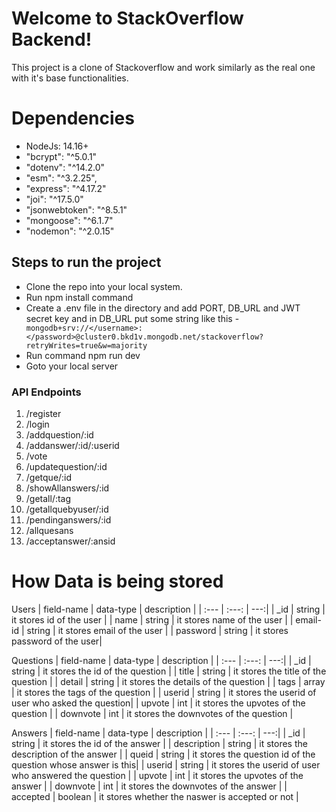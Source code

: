 # Welcome to StackOverflow Backend!

This project is a clone of Stackoverflow and work similarly as the real one with it's base functionalities. 


# Dependencies 


- NodeJs: 14.16+
- "bcrypt": "^5.0.1"
-  "dotenv": "^14.2.0"
-  "esm": "^3.2.25",
- "express": "^4.17.2"
-  "joi": "^17.5.0"
-  "jsonwebtoken": "^8.5.1"
-  "mongoose": "^6.1.7"
-  "nodemon": "^2.0.15"
 

## Steps to run the project

- Clone the repo into your local system.
- Run npm install command
- Create a .env file in the directory and add PORT, DB_URL and JWT secret key and in DB_URL put some string like this
-` mongodb+srv://</username>:</password>@cluster0.bkd1v.mongodb.net/stackoverflow?retryWrites=true&w=majority` 
- Run command  npm run dev
- Goto your local server

### API Endpoints

 1. /register
 2. /login
 3. /addquestion/:id
 4. /addanswer/:id/:userid
 5. /vote
 6. /updatequestion/:id
 7. /getque/:id
 8. /showAllanswers/:id
 9. /getall/:tag
 10. /getallquebyuser/:id
 11. /pendinganswers/:id
 12. /allquesans
 13. /acceptanswer/:ansid

 # How Data is being stored

Users
| field-name   | data-type    | description                   |
| :---         |     :---:    |                           ---:|
| _id          |  string      | it stores id of the user      |
| name         | string       | it stores name of the user    |
| email-id     | string       | it stores email of the user   |
| password     | string       | it stores password of the user|

Questions
| field-name   | data-type      | description                                        |
| :---         |     :---:      |                                                ---:|
| _id          | string         | it stores the id of the question                   |
| title        | string         | it stores the title of the question                |
| detail       | string         | it stores the details of the question              |
| tags         | array          | it stores the tags of the question                 |
| userid       | string         | it stores the userid of user who asked the question|
| upvote       | int            | it stores the upvotes of the question              |
| downvote     | int            | it stores the downvotes of the question            |

Answers
| field-name   | data-type      | description                                                   |
| :---         |     :---:      |                                                           ---:|
| _id          | string         | it stores the id of the answer                                |
| description  | string         | it stores the description of the answer                       |
| queid        | string         | it stores the question id of the question whose answer is this|
| userid       | string         | it stores the userid of user who answered the question        |
| upvote       | int            | it stores the upvotes of the answer                           |
| downvote     | int            | it stores the downvotes of the answer                         |
| accepted     | boolean        | it stores whether the naswer is accepted or not               |
